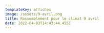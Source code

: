 ```yaml
---
templateKey: affiches
image: /assets/9-avril.png
title: Rassemblement pour le climat 9 avril
date: 2022-04-03T14:43:44.455Z
---
```


